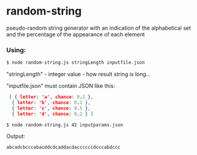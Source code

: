 # random-string
pseudo-random string generator with an indication of the alphabetical set and the percentage of the appearance of each element

### Using: 

```sh
$ node random-string.js stringLength inputfile.json
```

"stringLength" - integer value - how result string is long...

"inputfile.json" must contain JSON like this:
```json 
 [ { letter: 'a', chance: 0.2 },
  { letter: 'b', chance: 0.1 },
  { letter: 'c', chance: 0.5 },
  { letter: 'd', chance: 0.2 } ] 
```
```sh
$ node random-string.js 42 inputparams.json 
```
Output:
```sh
abcadcbcccabacddcdcaddacdaccccccdcccabdccc
```
